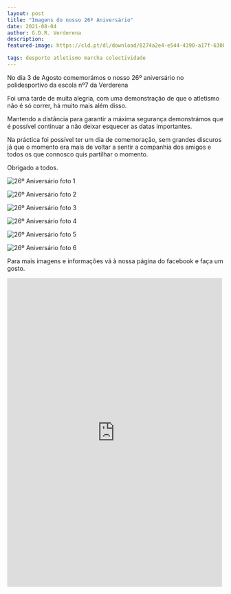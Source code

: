 ```yaml
---
layout: post
title: "Imagens do nosso 26º Aniversário"
date: 2021-08-04
author: G.D.R. Verderena
description: 
featured-image: https://cld.pt/dl/download/8274a2e4-e544-4390-a17f-630bc633447f/230460533_4592480004117960_5844916910287528373_n.jpg?download=true 

tags: desporto atletismo marcha colectividade
---
```


No dia 3 de Agosto comemorámos o nosso 26º aniversário no polidesportivo da escola nº7 da Verderena

Foi uma tarde de muita alegria, com uma demonstração de que o atletismo não é só correr, há muito mais além disso.

Mantendo a distância para garantir a máxima segurança demonstrámos que é possível continuar a não deixar esquecer as datas importantes.

Na práctica foi possível ter um dia de comemoração, sem grandes discuros já que o momento era mais de voltar a sentir a companhia dos amigos e todos os que connosco quis partilhar o momento.

Obrigado a todos.

![26º Aniversário foto 1](https://cld.pt/dl/download/40487bb2-15d8-43ec-9715-1f7fffbf2f7b/225560109_4592483447450949_3883892430832319815_n.jpg?download=true)

![26º Aniversário foto 2](https://cld.pt/dl/download/1f0dfbec-528a-47d4-902b-cb8d4eb1eee9/227864748_4592480570784570_1943229795839973895_n.jpg?download=true)

![26º Aniversário foto 3](https://cld.pt/dl/download/bbba16a7-0cb8-4cfe-912d-9c9c929d732c/228166153_4592479637451330_4644445400992804022_n.jpg?download=true)

![26º Aniversário foto 4](https://cld.pt/dl/download/b620c997-e6af-457c-af35-1484382f5477/228347851_4592480100784617_9009054574437662607_n.jpg?download=true)

![26º Aniversário foto 5](https://cld.pt/dl/download/764399f0-6bde-4b7b-beb2-1bfa8fabc356/228599844_4592483894117571_4120891245207434529_n.jpg?download=true)

![26º Aniversário foto 6](https://cld.pt/dl/download/a57588fc-835c-4722-87ad-697e0508333f/228998802_4592479510784676_1529516957469357665_n.jpg?download=true)

Para mais imagens e informações vá à nossa página do facebook e faça um gosto.

<iframe src="https://www.facebook.com/plugins/post.php?href=https%3A%2F%2Fwww.facebook.com%2Fpermalink.php%3Fstory_fbid%3D4592491090783518%26id%3D356445604388109&show_text=true&width=500" width="500" height="717" style="border:none;overflow:hidden" scrolling="no" frameborder="0" allowfullscreen="true" allow="autoplay; clipboard-write; encrypted-media; picture-in-picture; web-share"></iframe>
